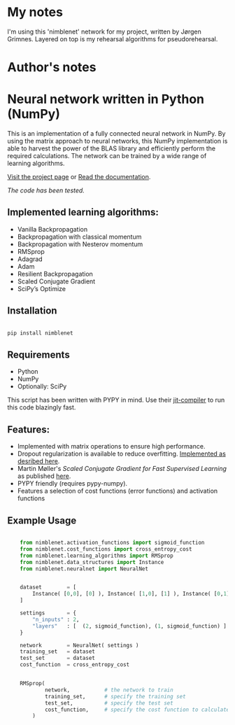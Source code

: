 # My notes

I'm using this 'nimblenet' network for my project, written by Jørgen Grimnes. Layered on top is my rehearsal algorithms for pseudorehearsal.

# Author's notes
# Neural network written in Python (NumPy)

This is an implementation of a fully connected neural network in NumPy. By using the matrix approach to neural networks, this NumPy implementation is able to harvest the power of the BLAS library and efficiently perform the required calculations. The network can be trained by a wide range of learning algorithms.

[Visit the project page](http://jorgenkg.github.io/python-neural-network/) or [Read the documentation](https://nimblenet.readthedocs.io/en/latest/index.html).

*The code has been tested.*

## Implemented learning algorithms:

* Vanilla Backpropagation
* Backpropagation with classical momentum
* Backpropagation with Nesterov momentum
* RMSprop
* Adagrad
* Adam
* Resilient Backpropagation
* Scaled Conjugate Gradient
* SciPy’s Optimize

## Installation

```bash

pip install nimblenet

```

## Requirements

-  Python
-  NumPy
-  Optionally: SciPy

This script has been written with PYPY in mind. Use their [jit-compiler](http://pypy.org/download.html) to run this code blazingly fast.


## Features:

-  Implemented with matrix operations to ensure high performance.
-  Dropout regularization is available to reduce overfitting. [Implemented as desribed here](http://jmlr.org/papers/volume15/srivastava14a/srivastava14a.pdf).
-  Martin Møller's *Scaled Conjugate Gradient for Fast Supervised Learning* as published [here](http://www.sciencedirect.com/science/article/pii/S0893608005800565).
-  PYPY friendly (requires pypy-numpy).
-  Features a selection of cost functions (error functions) and activation functions



## Example Usage

```python

    from nimblenet.activation_functions import sigmoid_function
    from nimblenet.cost_functions import cross_entropy_cost
    from nimblenet.learning_algorithms import RMSprop
    from nimblenet.data_structures import Instance
    from nimblenet.neuralnet import NeuralNet


    dataset        = [
        Instance( [0,0], [0] ), Instance( [1,0], [1] ), Instance( [0,1], [1] ), Instance( [1,1], [0] )
    ]

    settings       = {
        "n_inputs" : 2,
        "layers"   : [  (2, sigmoid_function), (1, sigmoid_function) ]
    }

    network        = NeuralNet( settings )
    training_set   = dataset
    test_set       = dataset
    cost_function  = cross_entropy_cost


    RMSprop(
            network,           # the network to train
            training_set,      # specify the training set
            test_set,          # specify the test set
            cost_function,     # specify the cost function to calculate error
        )

```
